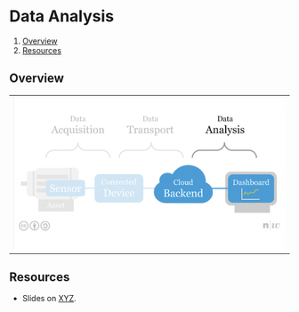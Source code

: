 # Data Analysis

1. [Overview](#overview)
2. [Resources](#resources)

## Overview
<table><tr><td><img width="600" src="overview-data-analysis.png"></td></tr></table>

## Resources
- Slides on [XYZ](http://www.tamberg.org/fhnw/2020/hs/IdbXYZ.pdf).
